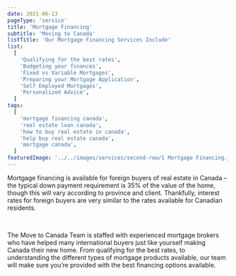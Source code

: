 ```yaml
---
date: 2021-06-13
pageType: 'service'
title: 'Mortgage Financing'
subtitle: 'Moving to Canada'
listTitle: 'Our Mortgage Financing Services Include'
list:
  [
    'Qualifying for the best rates',
    'Budgeting your finances',
    'Fixed vs Variable Mortgages',
    'Preparing your Mortgage Application',
    'Self Employed Mortgages',
    'Personalized Advice',
  ]
tags:
  [
    'mortgage financing canada',
    'real estate loan canada',
    'how to buy real estate in canada',
    'help buy real estate canada',
    'mortgage canada',
  ]
featuredImage: '../../images/services/second-row/1 Mortgage Financing.jpg'
---
```


Mortgage financing is available for foreign buyers of real estate in Canada – the typical down payment requirement is 35% of the value of the home, though this will vary according to province and client. Thankfully, interest rates for foreign buyers are very similar to the rates available for Canadian residents.

<br/>

The Move to Canada Team is staffed with experienced mortgage brokers who have helped many international buyers just like yourself making Canada their new home. From qualifying for the best rates, to understanding the different types of mortgage products available, our team will make sure you’re provided with the best financing options available.
